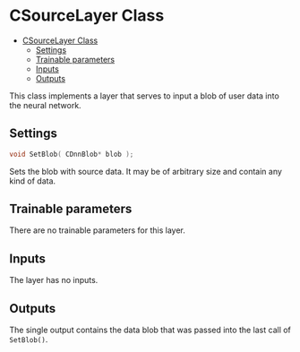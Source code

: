 # CSourceLayer Class

<!-- TOC -->

- [CSourceLayer Class](#csourcelayer-class)
    - [Settings](#settings)
    - [Trainable parameters](#trainable-parameters)
    - [Inputs](#inputs)
    - [Outputs](#outputs)

<!-- /TOC -->

This class implements a layer that serves to input a blob of user data into the neural network.

## Settings

```c++
void SetBlob( CDnnBlob* blob );
```

Sets the blob with source data. It may be of arbitrary size and contain any kind of data.

## Trainable parameters

There are no trainable parameters for this layer.

## Inputs

The layer has no inputs.

## Outputs

The single output contains the data blob that was passed into the last call of `SetBlob()`.

